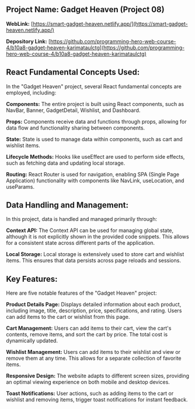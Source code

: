 ## Project Name: Gadget Heaven (Project 08)

**WebLink:** [https://smart-gadget-heaven.netlify.app/](https://smart-gadget-heaven.netlify.app/)

**Depository Link:** [https://github.com/programming-hero-web-course-4/b10a8-gadget-heaven-karimataulctg](https://github.com/programming-hero-web-course-4/b10a8-gadget-heaven-karimataulctg)

## React Fundamental Concepts Used:

In the "Gadget Heaven" project, several React fundamental concepts are employed, including:

**Components:** 
The entire project is built using React components, such as NavBar, Banner, GadgetDetail, Wishlist, and Dashboard.

**Props:** 
Components receive data and functions through props, allowing for data flow and functionality sharing between components.

**State:** 
State is used to manage data within components, such as cart and wishlist items.

**Lifecycle Methods:** 
Hooks like useEffect are used to perform side effects, such as fetching data and updating local storage.

**Routing:** 
React Router is used for navigation, enabling SPA (Single Page Application) functionality with components like NavLink, useLocation, and useParams.

## Data Handling and Management:

In this project, data is handled and managed primarily through:

**Context API:** 
The Context API can be used for managing global state, although it is not explicitly shown in the provided code snippets. This allows for a consistent state across different parts of the application.

**Local Storage:**
 Local storage is extensively used to store cart and wishlist items. This ensures that data persists across page reloads and sessions.

## Key Features:

Here are five notable features of the "Gadget Heaven" project:

**Product Details Page:** 
Displays detailed information about each product, including image, title, description, price, specifications, and rating. Users can add items to the cart or wishlist from this page.

**Cart Management:**
Users can add items to their cart, view the cart's contents, remove items, and sort the cart by price. The total cost is dynamically updated.

**Wishlist Management:**
 Users can add items to their wishlist and view or remove them at any time. This allows for a separate collection of favorite items.

**Responsive Design:**
 The website adapts to different screen sizes, providing an optimal viewing experience on both mobile and desktop devices.

**Toast Notifications:**
 User actions, such as adding items to the cart or wishlist and removing items, trigger toast notifications for instant feedback.